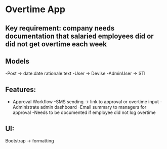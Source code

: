 # Overtime App

## Key requirement: company needs documentation that salaried employees did or did not get overtime each week

## Models
-Post -> date:date rationale:text
-User -> Devise
-AdminUser -> STI

## Features:
- Approval Workflow
-SMS sending -> link to approval or overtime input
-Administrate admin dashboard
-Email summary to managers for approval
-Needs to be documented if employee did not log overtime

## UI:
Bootstrap -> formatting